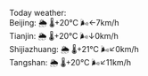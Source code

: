 Today weather:  
Beijing: 🌦 🌡️+20°C 🌬️←7km/h  
Tianjin: 🌦 🌡️+20°C 🌬️↓0km/h  
Shijiazhuang: 🌦 🌡️+21°C 🌬️↙0km/h  
Tangshan: 🌦 🌡️+20°C 🌬️↙11km/h  
